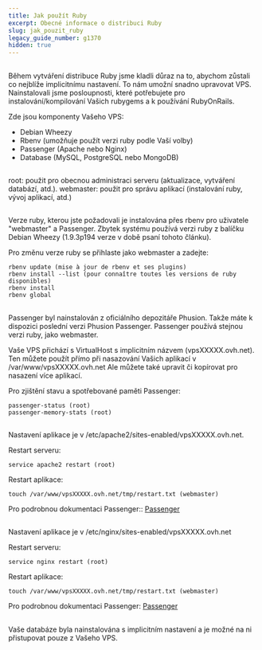 ```yaml
---
title: Jak použít Ruby
excerpt: Obecné informace o distribuci Ruby
slug: jak_pouzit_ruby
legacy_guide_number: g1370
hidden: true
---
```



## 
Během vytváření distribuce Ruby jsme kladli důraz na to, abychom zůstali co nejblíže implicitnímu nastavení. To nám umožní snadno upravovat VPS.
Nainstalovali jsme posloupnosti, které potřebujete pro instalování/kompilování Vašich rubygems a k používání RubyOnRails.

Zde jsou komponenty Vašeho VPS:

- Debian Wheezy
- Rbenv (umožňuje použít verzi ruby podle Vaší volby)
- Passenger (Apache nebo Nginx)
- Database (MySQL, PostgreSQL nebo MongoDB)




## 
root: použit pro obecnou administraci serveru (aktualizace, vytváření databází, atd.).
webmaster: použit pro správu aplikací (instalování ruby, vývoj aplikací, atd.)


## 
Verze ruby, kterou jste požadovali je instalována přes rbenv pro uživatele "webmaster" a Passenger. Zbytek systému používá verzi ruby z balíčku Debian Wheezy (1.9.3p194 verze v době psaní tohoto článku).

Pro změnu verze ruby se přihlaste jako webmaster a zadejte:

```
rbenv update (mise à jour de rbenv et ses plugins)
rbenv install --list (pour connaître toutes les versions de ruby disponibles)
rbenv install
rbenv global
```




## 
Passenger byl nainstalován z oficiálního depozitáře Phusion. Takže máte k dispozici poslední verzi Phusion Passenger. Passenger používá stejnou verzi ruby, jako webmaster.

Vaše VPS přichází s VirtualHost s implicitním názvem (vpsXXXXX.ovh.net).
Ten můžete použít přímo při nasazování Vašich aplikací v /var/www/vpsXXXXX.ovh.net
Ale můžete také upravit či kopírovat pro nasazení více aplikací.

Pro zjištění stavu a spotřebované paměti Passenger:

```
passenger-status (root)
passenger-memory-stats (root)
```




## 
Nastavení aplikace je v /etc/apache2/sites-enabled/vpsXXXXX.ovh.net.

Restart serveru: 
```
service apache2 restart (root)
```

Restart aplikace: 
```
touch /var/www/vpsXXXXX.ovh.net/tmp/restart.txt (webmaster)
```


Pro podrobnou dokumentaci Passenger::
[Passenger](http://www.modrails.com/documentation/Users%20guide%20Apache.html)


## 
Nastavení aplikace je v /etc/nginx/sites-enabled/vpsXXXXX.ovh.net

Restart serveru: 
```
service nginx restart (root)
```

Restart aplikace: 
```
touch /var/www/vpsXXXXX.ovh.net/tmp/restart.txt (webmaster)
```


Pro podrobnou dokumentaci Passenger: [Passenger](http://www.modrails.com/documentation/Users%20guide%20Nginx.html)


## 
Vaše databáze byla nainstalována s implicitním nastavení a je možné na ni přistupovat pouze z Vašeho VPS.

